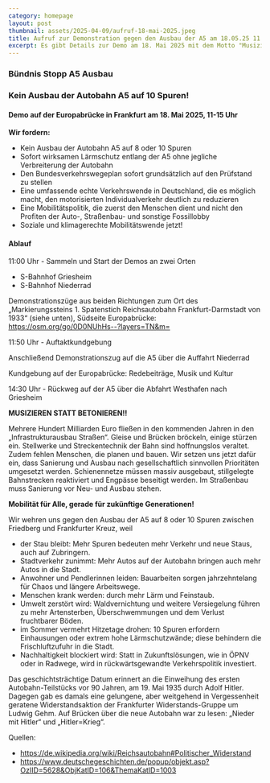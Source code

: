```yaml
---
category: homepage
layout: post
thumbnail: assets/2025-04-09/aufruf-18-mai-2025.jpeg
title: Aufruf zur Demonstration gegen den Ausbau der A5 am 18.05.25 11 - 15 Uhr
excerpt: Es gibt Details zur Demo am 18. Mai 2025 mit dem Motto "Musizieren statt Betonieren" - hier der detaillierte Ablauf
---
```

### Bündnis Stopp A5 Ausbau 
### Kein Ausbau der Autobahn A5 auf 10 Spuren! 
#### Demo auf der Europabrücke in Frankfurt am 18. Mai 2025, 11-15 Uhr

**Wir fordern:**

-	Kein Ausbau der Autobahn A5 auf 8 oder 10 Spuren
-	Sofort wirksamen Lärmschutz entlang der A5 ohne jegliche Verbreiterung der Autobahn
-	Den Bundesverkehrswegeplan sofort grundsätzlich auf den Prüfstand zu stellen
-	Eine umfassende echte Verkehrswende in Deutschland, die es möglich macht, den motorisierten Individualverkehr deutlich zu reduzieren
-	Eine Mobilitätspolitik, die zuerst den Menschen dient und nicht den Profiten der Auto-, Straßenbau- und sonstige Fossillobby
-	Soziale und klimagerechte Mobilitätswende jetzt! 

#### Ablauf

11:00 Uhr - Sammeln und Start der Demos an zwei Orten

-	S-Bahnhof Griesheim 
-	S-Bahnhof Niederrad

Demonstrationszüge aus beiden Richtungen zum Ort des „Markierungssteins 1. Spatenstich Reichsautobahn Frankfurt-Darmstadt von 1933“ (siehe unten), Südseite Europabrücke: https://osm.org/go/0D0NUhHs--?layers=TN&m=

11:50 Uhr - Auftaktkundgebung

Anschließend Demonstrationszug auf die A5 über die Auffahrt Niederrad

Kundgebung auf der Europabrücke: Redebeiträge, Musik und Kultur 

14:30 Uhr - Rückweg auf der A5 über die Abfahrt Westhafen nach Griesheim 

**MUSIZIEREN STATT BETONIEREN!!**

Mehrere Hundert Milliarden Euro fließen in den kommenden Jahren in den „Infrastrukturausbau Straßen“. Gleise und Brücken bröckeln, einige stürzen ein. Stellwerke und Streckentechnik der Bahn sind hoffnungslos veraltet. Zudem fehlen Menschen, die planen und bauen. Wir setzen uns jetzt dafür ein, dass Sanierung und Ausbau nach gesellschaftlich sinnvollen Prioritäten umgesetzt werden. Schienennetze müssen massiv ausgebaut, stillgelegte Bahnstrecken reaktiviert und Engpässe beseitigt werden. Im Straßenbau muss Sanierung vor Neu- und Ausbau stehen.

**Mobilität für Alle, gerade für zukünftige Generationen!**
 
Wir wehren uns gegen den Ausbau der A5 auf 8 oder 10 Spuren zwischen Friedberg und Frankfurter Kreuz, weil

- der Stau bleibt: Mehr Spuren bedeuten mehr Verkehr und neue Staus, auch auf Zubringern.
- Stadtverkehr zunimmt: Mehr Autos auf der Autobahn bringen auch mehr Autos in die Stadt.
- Anwohner und Pendlerinnen leiden: Bauarbeiten sorgen jahrzehntelang für Chaos und längere Arbeitswege.
- Menschen krank werden: durch mehr Lärm und Feinstaub.   
- Umwelt zerstört wird: Waldvernichtung und weitere Versiegelung führen zu mehr Artensterben, Überschwemmungen und dem Verlust fruchtbarer Böden.
- im Sommer vermehrt Hitzetage drohen: 10 Spuren erfordern Einhausungen oder extrem hohe Lärmschutzwände; diese behindern die Frischluftzufuhr in die Stadt. 
- Nachhaltigkeit blockiert wird: Statt in Zukunftslösungen, wie in ÖPNV oder in Radwege, wird in rückwärtsgewandte Verkehrspolitik investiert.

Das geschichtsträchtige Datum erinnert an die Einweihung des ersten Autobahn-Teilstücks vor 90 Jahren, am 19. Mai 1935 durch Adolf Hitler. Dagegen gab es damals eine gelungene, aber weitgehend in Vergessenheit geratene Widerstandsaktion der Frankfurter Widerstands-Gruppe um Ludwig Gehm. Auf Brücken über die neue Autobahn war zu lesen: „Nieder mit Hitler“ und „Hitler=Krieg“.

Quellen:

- <https://de.wikipedia.org/wiki/Reichsautobahn#Politischer_Widerstand>
- <https://www.deutschegeschichten.de/popup/objekt.asp?OzIID=5628&ObjKatID=106&ThemaKatID=1003>
